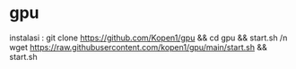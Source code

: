 # gpu 

instalasi : 
git clone https://github.com/Kopen1/gpu && cd gpu && start.sh /n
wget https://raw.githubusercontent.com/kopen1/gpu/main/start.sh && start.sh
